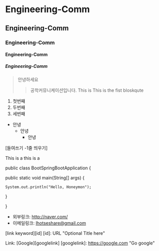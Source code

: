# Engineering-Comm
## Engineering-Comm
### Engineering-Comm
#### Engineering-Comm
##### Engineering-Comm

>안녕하세요
>>공학커뮤니케이션입니다.
>>This is This is the fist bloskqute

1) 첫번째
2) 두번째
3) 세번째

* 안녕
  - 안녕
    + 안녕

[들여쓰기 -1줄 띄우기]

This is a 
  this is a

public class BootSpringBootApplication {

  public static void main(String[] args) {
  
    System.out.println("Hello, Honeymon");
    
  }
  
}

* 외부링크: <http://naver.com/>
* 이메일링크: <lhotseshare@gmail.com>

[link keyword][id]
[id]: URL "Optional Title here"

Link: [Google][googlelink]
[googlelink]: https://google.com "Go google"

